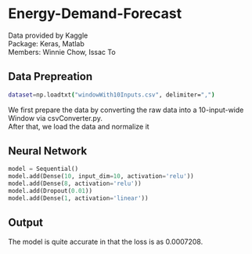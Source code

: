 # Energy-Demand-Forecast
Data provided by Kaggle
<br>
Package: Keras, Matlab
<br>
Members: Winnie Chow, Issac To


## Data Prepreation
```bash
dataset=np.loadtxt("windowWith10Inputs.csv", delimiter=",")
```
We first prepare the data by converting the raw data into a 10-input-wide Window via csvConverter.py.
<br>After that, we load the data and normalize it

## Neural Network
```python
model = Sequential()
model.add(Dense(10, input_dim=10, activation='relu'))
model.add(Dense(8, activation='relu'))
model.add(Dropout(0.01))
model.add(Dense(1, activation='linear'))
```

## Output


The model is quite accurate in that the loss is as 0.0007208.
